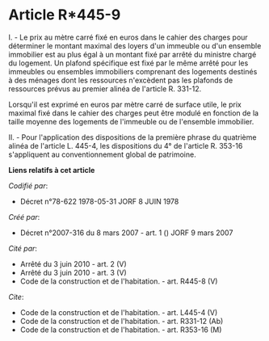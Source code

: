 # Article R*445-9

I. - Le prix au mètre carré fixé en euros dans le cahier des charges pour déterminer le montant maximal des loyers d'un
immeuble ou d'un ensemble immobilier est au plus égal à un montant fixé par arrêté du ministre chargé du logement. Un plafond
spécifique est fixé par le même arrêté pour les immeubles ou ensembles immobiliers comprenant des logements destinés à des
ménages dont les ressources n'excèdent pas les plafonds de ressources prévus au premier alinéa de l'article R. 331-12.

Lorsqu'il est exprimé en euros par mètre carré de surface utile, le prix maximal fixé dans le cahier des charges peut être
modulé en fonction de la taille moyenne des logements de l'immeuble ou de l'ensemble immobilier.

II. - Pour l'application des dispositions de la première phrase du quatrième alinéa de l'article L. 445-4, les dispositions
du 4° de l'article R. 353-16 s'appliquent au conventionnement global de patrimoine.

**Liens relatifs à cet article**

_Codifié par_:

  - Décret n°78-622 1978-05-31 JORF 8 JUIN 1978

_Créé par_:

  - Décret n°2007-316 du 8 mars 2007 - art. 1 () JORF 9 mars 2007

_Cité par_:

  - Arrêté du 3 juin 2010 - art. 2 (V)
  - Arrêté du 3 juin 2010 - art. 3 (V)
  - Code de la construction et de l'habitation. - art. R445-8 (V)

_Cite_:

  - Code de la construction et de l'habitation. - art. L445-4 (V)
  - Code de la construction et de l'habitation. - art. R331-12 (Ab)
  - Code de la construction et de l'habitation. - art. R353-16 (M)
